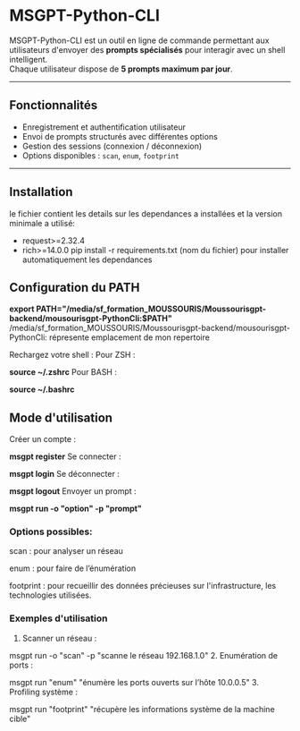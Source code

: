 #  MSGPT-Python-CLI

MSGPT-Python-CLI est un outil en ligne de commande permettant aux utilisateurs d'envoyer des **prompts spécialisés** pour interagir avec un shell intelligent.  
Chaque utilisateur dispose de **5 prompts maximum par jour**.

---

##  Fonctionnalités

-  Enregistrement et authentification utilisateur
-  Envoi de prompts structurés avec différentes options
-  Gestion des sessions (connexion / déconnexion)
-  Options disponibles : `scan`, `enum`, `footprint`

---

##  Installation

le fichier contient les details sur les dependances a installées et la version minimale a utilisé:
-  request>=2.32.4
-  rich>=14.0.0
pip install -r requirements.txt (nom du fichier) pour installer automatiquement les dependances

##  Configuration du PATH

**export PATH="/media/sf_formation_MOUSSOURIS/Moussourisgpt-backend/mousourisgpt-PythonCli:$PATH"**
/media/sf_formation_MOUSSOURIS/Moussourisgpt-backend/mousourisgpt-PythonCli: répresente emplacement de mon repertoire

Rechargez votre shell :
Pour ZSH :

**source ~/.zshrc**
Pour BASH :

**source ~/.bashrc**

##  Mode d'utilisation

Créer un compte :

**msgpt register**
 Se connecter :

**msgpt login**
 Se déconnecter :

**msgpt logout**
 Envoyer un prompt :

**msgpt run -o "option" -p "prompt"**

### Options possibles:
scan : pour analyser un réseau

enum : pour faire de l’énumération

footprint : pour  recueillir des données précieuses sur l'infrastructure, les technologies utilisées.

### Exemples d'utilisation
1. Scanner un réseau :

msgpt run -o "scan" -p "scanne le réseau 192.168.1.0"
2. Enumération de ports :

msgpt run "enum" "énumère les ports ouverts sur l’hôte 10.0.0.5"
3. Profiling système :

msgpt run "footprint" "récupère les informations système de la machine cible"



